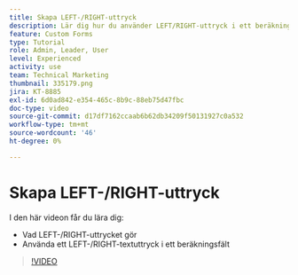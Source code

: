 ```yaml
---
title: Skapa LEFT-/RIGHT-uttryck
description: Lär dig hur du använder LEFT/RIGHT-uttryck i ett beräkningsfält i Adobe [!DNL Workfront].
feature: Custom Forms
type: Tutorial
role: Admin, Leader, User
level: Experienced
activity: use
team: Technical Marketing
thumbnail: 335179.png
jira: KT-8885
exl-id: 6d0ad842-e354-465c-8b9c-88eb75d47fbc
doc-type: video
source-git-commit: d17df7162ccaab6b62db34209f50131927c0a532
workflow-type: tm+mt
source-wordcount: '46'
ht-degree: 0%

---
```


# Skapa LEFT-/RIGHT-uttryck

I den här videon får du lära dig:

* Vad LEFT-/RIGHT-uttrycket gör
* Använda ett LEFT-/RIGHT-textuttryck i ett beräkningsfält

>[!VIDEO](https://video.tv.adobe.com/v/335179/?quality=12&learn=on&enablevpops)
